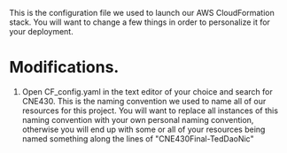 This is the configuration file we used to launch our AWS CloudFormation stack. You will want to change a few things in order to personalize it for your deployment.

# Modifications.

1. Open CF_config.yaml in the text editor of your choice and search for CNE430. This is the naming convention we used to name all of our resources for this project. You will want to replace all instances of this naming convention with your own personal naming convention, otherwise you will end up with some or all of your resources being named something along the lines of "CNE430Final-TedDaoNic"
